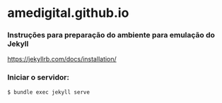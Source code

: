 # amedigital.github.io

### Instruções para preparação do ambiente para emulação do Jekyll

https://jekyllrb.com/docs/installation/

### Iniciar o servidor:

```bash
$ bundle exec jekyll serve
```